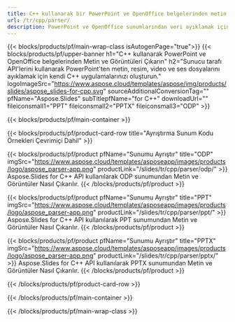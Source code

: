 ```yaml
---
title: C++ kullanarak bir PowerPoint ve OpenOffice belgelerinden metin veya nesneleri ayıklayın
url: /tr/cpp/parser/
description: PowerPoint ve OpenOffice sunumlarından veri ayıklamak için C++ kaynak kodu.
---
```


{{< blocks/products/pf/main-wrap-class isAutogenPage="true">}}
{{< blocks/products/pf/upper-banner h1="C++ kullanarak PowerPoint ve OpenOffice belgelerinden Metin ve Görüntüleri Çıkarın" h2="Sunucu tarafı API'lerini kullanarak PowerPoint'ten metin, resim, video ve ses dosyalarını ayıklamak için kendi C++ uygulamalarınızı oluşturun." logoImageSrc="https://www.aspose.cloud/templates/aspose/img/products/slides/aspose_slides-for-cpp.svg" sourceAdditionalConversionTag="" pfName="Aspose.Slides" subTitlepfName="for C++" downloadUrl="" fileiconsmall1="PPT" fileiconsmall2="PPTX" fileiconsmall3="ODP" >}}

{{< blocks/products/pf/main-container >}}

{{< blocks/products/pf/product-card-row title="Ayrıştırma Sunum Kodu Örnekleri Çevrimiçi Dahil" >}}

{{< blocks/products/pf/product pfName="Sunumu Ayrıştır" title="ODP" imgSrc="https://www.aspose.cloud/templates/asposeapp/images/products/logo/aspose_parser-app.png" productLink="/slides/tr/cpp/parser/odp/" >}}
Aspose.Slides for C++ API kullanılarak ODP sunumundan Metin ve Görüntüler Nasıl Çıkarılır.
{{< /blocks/products/pf/product >}}

{{< blocks/products/pf/product pfName="Sunumu Ayrıştır" title="PPT" imgSrc="https://www.aspose.cloud/templates/asposeapp/images/products/logo/aspose_parser-app.png" productLink="/slides/tr/cpp/parser/ppt/" >}}
Aspose.Slides for C++ API kullanılarak PPT sunumundan Metin ve Görüntüler Nasıl Çıkarılır.
{{< /blocks/products/pf/product >}}

{{< blocks/products/pf/product pfName="Sunumu Ayrıştır" title="PPTX" imgSrc="https://www.aspose.cloud/templates/asposeapp/images/products/logo/aspose_parser-app.png" productLink="/slides/tr/cpp/parser/pptx/" >}}
Aspose.Slides for C++ API kullanılarak PPTX sunumundan Metin ve Görüntüler Nasıl Çıkarılır.
{{< /blocks/products/pf/product >}}



{{< /blocks/products/pf/product-card-row >}}

{{< /blocks/products/pf/main-container >}}
    
{{< /blocks/products/pf/main-wrap-class >}}